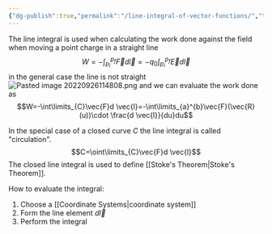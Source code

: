 ```yaml
---
{"dg-publish":true,"permalink":"/line-integral-of-vector-functions/","tags":["elektromagnetiskfältteori"]}
---
```


The line integral is used when calculating the work done against the field when moving a point charge in a straight line
$$W=-\int_{p_{i}}^{p_{f}}\vec{F}d \vec{l}=-q_{0}\int_{p_{i}}^{p_{f}}\vec{E}d \vec{l}$$
in the general case the line is not straight
![Pasted image 20220926114808.png](/img/user/images/Pasted%20image%2020220926114808.png)
and we can evaluate the work done as
$$W=-\int\limits_{C}\vec{F}d \vec{l}=-\int\limits_{a}^{b}\vec{F}(\vec{R}(u))\cdot \frac{d \vec{l}}{du}du$$

In the special case of a closed curve $C$ the line integral is called "circulation".
$$C=\oint\limits_{C}\vec{F}d \vec{l}$$
The closed line integral is used to define [[Stoke's Theorem\|Stoke's Theorem]].

How to evaluate the integral:
1. Choose a [[Coordinate Systems\|coordinate system]]
2. Form the line element $d \vec{l}$
3. Perform the integral
